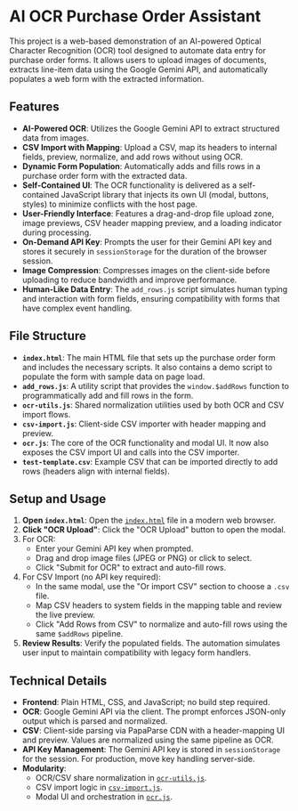 # AI OCR Purchase Order Assistant

This project is a web-based demonstration of an AI-powered Optical Character Recognition (OCR) tool designed to automate data entry for purchase order forms. It allows users to upload images of documents, extracts line-item data using the Google Gemini API, and automatically populates a web form with the extracted information.

## Features

- **AI-Powered OCR**: Utilizes the Google Gemini API to extract structured data from images.
- **CSV Import with Mapping**: Upload a CSV, map its headers to internal fields, preview, normalize, and add rows without using OCR.
- **Dynamic Form Population**: Automatically adds and fills rows in a purchase order form with the extracted data.
- **Self-Contained UI**: The OCR functionality is delivered as a self-contained JavaScript library that injects its own UI (modal, buttons, styles) to minimize conflicts with the host page.
- **User-Friendly Interface**: Features a drag-and-drop file upload zone, image previews, CSV header mapping preview, and a loading indicator during processing.
- **On-Demand API Key**: Prompts the user for their Gemini API key and stores it securely in `sessionStorage` for the duration of the browser session.
- **Image Compression**: Compresses images on the client-side before uploading to reduce bandwidth and improve performance.
- **Human-Like Data Entry**: The `add_rows.js` script simulates human typing and interaction with form fields, ensuring compatibility with forms that have complex event handling.

## File Structure

- **`index.html`**: The main HTML file that sets up the purchase order form and includes the necessary scripts. It also contains a demo script to populate the form with sample data on page load.
- **`add_rows.js`**: A utility script that provides the `window.$addRows` function to programmatically add and fill rows in the form.
- **`ocr-utils.js`**: Shared normalization utilities used by both OCR and CSV import flows.
- **`csv-import.js`**: Client-side CSV importer with header mapping and preview.
- **`ocr.js`**: The core of the OCR functionality and modal UI. It now also exposes the CSV import UI and calls into the CSV importer.
- **`test-template.csv`**: Example CSV that can be imported directly to add rows (headers align with internal fields).

## Setup and Usage

1.  **Open `index.html`**: Open the [`index.html`](index.html) file in a modern web browser.
2.  **Click "OCR Upload"**: Click the "OCR Upload" button to open the modal.
3.  For OCR:
    - Enter your Gemini API key when prompted.
    - Drag and drop image files (JPEG or PNG) or click to select.
    - Click "Submit for OCR" to extract and auto-fill rows.
4.  For CSV Import (no API key required):
    - In the same modal, use the "Or import CSV" section to choose a `.csv` file.
    - Map CSV headers to system fields in the mapping table and review the live preview.
    - Click "Add Rows from CSV" to normalize and auto-fill rows using the same `$addRows` pipeline.
5.  **Review Results**: Verify the populated fields. The automation simulates user input to maintain compatibility with legacy form handlers.

## Technical Details

- **Frontend**: Plain HTML, CSS, and JavaScript; no build step required.
- **OCR**: Google Gemini API via the client. The prompt enforces JSON-only output which is parsed and normalized.
- **CSV**: Client-side parsing via PapaParse CDN with a header-mapping UI and preview. Values are normalized using the same pipeline as OCR.
- **API Key Management**: The Gemini API key is stored in `sessionStorage` for the session. For production, move key handling server-side.
- **Modularity**:
  - OCR/CSV share normalization in [`ocr-utils.js`](ocr-utils.js).
  - CSV import logic in [`csv-import.js`](csv-import.js).
  - Modal UI and orchestration in [`ocr.js`](ocr.js).
